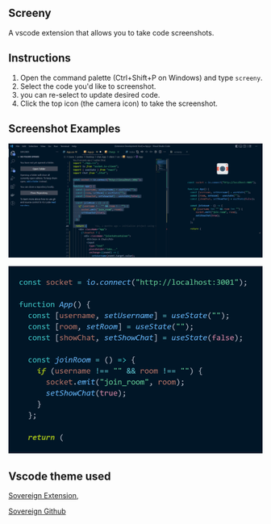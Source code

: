 ## Screeny

A vscode extension that allows you to take code screenshots.

## Instructions

1. Open the command palette (Ctrl+Shift+P on Windows) and type `screeny`.
2. Select the code you'd like to screenshot.
3. you can re-select to update desired code.
4. Click the top icon (the camera icon) to take the screenshot.


## Screenshot Examples

![ScreenShot](./screenshots/snippet.png)

![ScreenShot](./screenshots/snippet2.png)

## Vscode theme used
[Sovereign Extension](https://marketplace.visualstudio.com/items?itemName=HoussemSlimani.sovereign&ssr=false#overview),

[Sovereign Github](https://github.com/Slimaniiiii/Sovereign)
